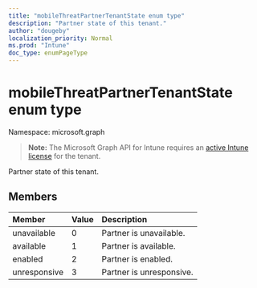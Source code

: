 ```yaml
---
title: "mobileThreatPartnerTenantState enum type"
description: "Partner state of this tenant."
author: "dougeby"
localization_priority: Normal
ms.prod: "Intune"
doc_type: enumPageType
---
```


# mobileThreatPartnerTenantState enum type

Namespace: microsoft.graph

> **Note:** The Microsoft Graph API for Intune requires an [active Intune license](https://go.microsoft.com/fwlink/?linkid=839381) for the tenant.

Partner state of this tenant.

## Members
|Member|Value|Description|
|:---|:---|:---|
|unavailable|0|Partner is unavailable.|
|available|1|Partner is available.|
|enabled|2|Partner is enabled.|
|unresponsive|3|Partner is unresponsive.|







